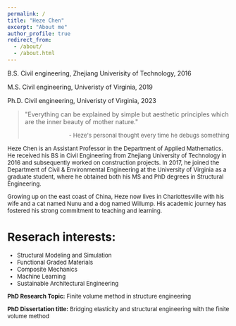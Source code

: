 ```yaml
---
permalink: /
title: "Heze Chen"
excerpt: "About me"
author_profile: true
redirect_from: 
  - /about/
  - /about.html
---
```


B.S. Civil engineering, Zhejiang Univerisity of Technology, 2016

M.S. Civil engineering, Univeristy of Virginia, 2019

Ph.D. Civil engineering, Univeristy of Virginia, 2023

> "Everything can be explained by simple but aesthetic principles which are the inner beauty of mother nature."
><div style="text-align: right"> <font size="2"> - Heze's personal thought every time he debugs something

Heze Chen is an Assistant Professor in the Department of Applied Mathematics. He received his BS in Civil Engineering from Zhejiang University of Technology in 2016 and subsequently worked on construction projects. In 2017, he joined the Department of Civil & Environmental Engineering at the University of Virginia as a graduate student, where he obtained both his MS and PhD degrees in Structural Engineering.

Growing up on the east coast of China, Heze now lives in Charlottesville with his wife and a cat named Nunu and a dog named Willump. His academic journey has fostered his strong commitment to teaching and learning.

Reserach interests:
======
* Structural Modeling and Simulation
* Functional Graded Materials
* Composite Mechanics
* Machine Learning
* Sustainable Architectural Engineering

**PhD Research Topic:** Finite volume method in structure engineering

**PhD Dissertation title:** Bridging elasticity and structural engineering with the finite volume method
